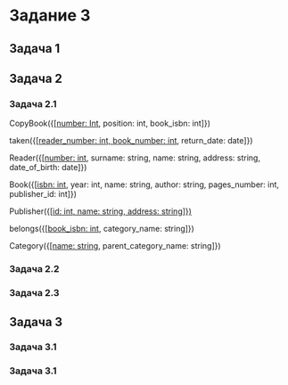 # Задание 3
## Задача 1

## Задача 2
### Задача 2.1
CopyBook({[<ins>number: Int</ins>, position: int, book_isbn: int]})

taken({[<ins>reader_number: int, book_number: int</ins>, return_date: date]})

Reader({[<ins>number: int</ins>, surname: string, name: string, address: string, date_of_birth: date]})
  
Book({[<ins>isbn: int</ins>, year: int, name: string, author: string, pages_number: int, publisher_id: int]})
  
Publisher({[<ins>id:  int, name: string, address: string]})
  
belongs({[<ins>book_isbn: int</ins>, category_name: string</ins>]})
  
Category({[<ins>name: string</ins>, parent_category_name: string]})
### Задача 2.2
### Задача 2.3
## Задача 3
### Задача 3.1
### Задача 3.1
